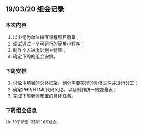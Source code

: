 ## 19/03/20 组会记录
### 本次内容

  1. 以小组为单位撰写课程项目愿景；
  2. 调试通过一个可运行的简单小程序；
  3. 制作个人进度计划甘特图；
  4. 确定下周的组会安排。

### 下周安排

  1. 讨论本项目的总体框架，划分需要实现的具体文件并进行分工；
  2. 确定PHP/HTML代码风格，以及制作统一的变量表；
  3. 完成下周老师布置的具体任务。

### 下周组会信息
    20:30于新图书馆B216开组会。

